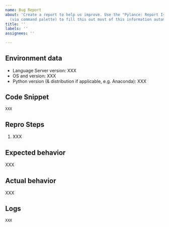 ```yaml
---
name: Bug Report
about: 'Create a report to help us improve. Use the "Pylance: Report Issue" command
  (via command palette) to fill this out most of this information automatically.'
title: ''
labels: ''
assignees: ''

---
```


<!--
Read the guidelines for filing an issue first.

https://github.com/microsoft/pylance-release/blob/main/TROUBLESHOOTING.md#filing-an-issue
-->

## Environment data

<!--
To find your version, you can either:

- Open the VS Code extensions panel. Locate Pylance from the list of installed extensions. The version appears next to the name.

- Select "View: Toggle Output" from the command palette (Ctrl+Shift+P on Windows/Linux, Command+Shift+P on macOS), then select "Python Language Server" in the dropdown on the right. Look for the line Pylance Language Server version X in the console.
-->

-   Language Server version: XXX
-   OS and version: XXX
-   Python version (& distribution if applicable, e.g. Anaconda): XXX

## Code Snippet

<!--
Please provide a minimal, self-contained code snippet that reproduces the issue. If the code snippet uses any libraries, please specify the versions used.

Note: If you think a GIF of what is happening would be helpful, consider tools like https://www.cockos.com/licecap/, https://github.com/phw/peek or https://www.screentogif.com/ .
-->

```python
XXX
```

## Repro Steps

<!--
If multiple steps are needed to reproduce the issue, please list the steps here. Delete this section if not needed.
-->

1. XXX

## Expected behavior

XXX

## Actual behavior

XXX

## Logs

<!--
Enable trace logging by adding "python.analysis.logLevel": "Trace" to your settings.json configuration file.

Adding this will cause a large amount of info to be printed to the Python output panel. This should not be left long term, as the performance impact of the logging is significant.
-->

```
XXX
```

